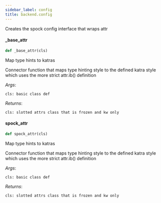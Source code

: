 ```yaml
---
sidebar_label: config
title: backend.config
---
```


Creates the spock config interface that wraps attr

#### \_base\_attr

```python
def _base_attr(cls)
```

Map type hints to katras

Connector function that maps type hinting style to the defined katra style which uses the more strict
attr.ib() definition

*Args*:

    cls: basic class def

*Returns*:

    cls: slotted attrs class that is frozen and kw only

#### spock\_attr

```python
def spock_attr(cls)
```

Map type hints to katras

Connector function that maps type hinting style to the defined katra style which uses the more strict
attr.ib() definition

*Args*:

    cls: basic class def

*Returns*:

    cls: slotted attrs class that is frozen and kw only

